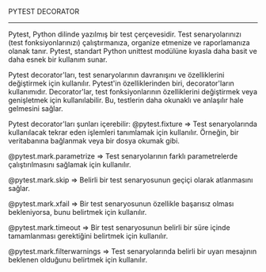 PYTEST DECORATOR
****************
Pytest, Python dilinde yazılmış bir test çerçevesidir. Test senaryolarınızı (test fonksiyonlarınızı) çalıştırmanıza, organize etmenize ve raporlamanıza olanak tanır. Pytest, standart Python unittest modülüne kıyasla daha basit ve daha esnek bir kullanım sunar.

Pytest decorator'ları, test senaryolarının davranışını ve özelliklerini değiştirmek için kullanılır. Pytest'in özelliklerinden biri, decorator'ların kullanımıdır. Decorator'lar, test fonksiyonlarının özelliklerini değiştirmek veya genişletmek için kullanılabilir. Bu, testlerin daha okunaklı ve anlaşılır hale gelmesini sağlar.

Pytest decorator'ları şunları içerebilir:
@pytest.fixture => Test senaryolarında kullanılacak tekrar eden işlemleri tanımlamak için kullanılır. Örneğin, bir veritabanına bağlanmak veya bir dosya okumak gibi.

@pytest.mark.parametrize => Test senaryolarının farklı parametrelerde çalıştırılmasını sağlamak için kullanılır.

@pytest.mark.skip => Belirli bir test senaryosunun geçiçi olarak atlanmasını sağlar.

@pytest.mark.xfail => Bir test senaryosunun özellikle başarısız olması bekleniyorsa, bunu belirtmek için kullanılır.

@pytest.mark.timeout => Bir test senaryosunun belirli bir süre içinde tamamlanması gerektiğini belirtmek için kullanılır.

@pytest.mark.filterwarnings => Test senaryolarında belirli bir uyarı mesajının beklenen olduğunu belirtmek için kullanılır.

